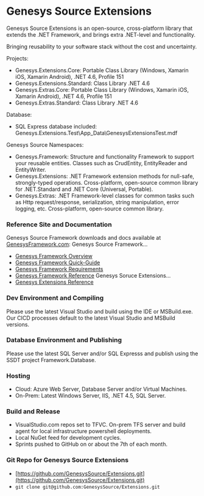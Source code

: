 # Genesys Source Extensions
Genesys Source Extensions is an open-source, cross-platform library that extends the .NET Framework, and brings extra .NET-level and functionality. 

Bringing reusability to your software stack without the cost and uncertainty.

Projects:
* Genesys.Extensions.Core: Portable Class Library (Windows, Xamarin iOS, Xamarin Android), .NET 4.6, Profile 151
* Genesys.Extensions.Standard: Class Library .NET 4.6
* Genesys.Extras.Core: Portable Class Library (Windows, Xamarin iOS, Xamarin Android), .NET 4.6, Profile 151
* Genesys.Extras.Standard: Class Library .NET 4.6

Database:
* SQL Express database included: Genesys.Extensions.Test\App_Data\GenesysExtensionsTest.mdf
 
Genesys Source Namespaces:
* Genesys.Framework: Structure and functionality Framework to support your reusable entities. Classes such as CrudEntity, EntityReader and EntityWriter.
* Genesys.Extensions: .NET Framework extension methods for null-safe, strongly-typed operations. Cross-platform, open-source common library for .NET.Standard and .NET Core (Universal, Portable).
* Genesys.Extras: .NET Framework-level classes for common tasks such as Http request/response, serialization, string manipulation, error logging, etc. Cross-platform, open-source common library.

### Reference Site and Documentation
Genesys Source Framework downloads and docs available at [GenesysFramework.com](http://www.GenesysFramework.com):
Genesys Source Framework...
* [Genesys Framework Overview](http://www.getframework.com/)
* [Genesys Framework Quick-Guide](http://docs.genesyssource.com/library/Genesys-Framework/Genesys-Framework-Quick-Guide.pdf)
* [Genesys Framework Requirements](http://docs.genesyssource.com/library/Genesys-Framework/Genesys-Framework-Requirements.pdf)
* [Genesys Framework Reference](http://docs.genesyssource.com/reference/Genesys-Framework)
Genesys Soruce Extensions...
* [Genesys Extensions Reference ](http://docs.genesyssource.com/reference/Genesys-Extensions)

### Dev Environment and Compiling
Please use the latest Visual Studio and build using the IDE or MSBuild.exe. Our CICD processes default to the latest Visual Studio and MSBuild versions.

### Database Environment and Publishing
Please use the latest SQL Server and/or SQL Expresss and publish using the SSDT project Framework.Database.

### Hosting
- Cloud: Azure Web Server, Database Server and/or Virtual Machines.
- On-Prem: Latest Windows Server, IIS, .NET 4.5, SQL Server.

### Build and Release
- VisualStudio.com repos set to TFVC. On-prem TFS server and build agent for local infrastructure powershell deployments.
- Local NuGet feed for development cycles.
- Sprints pushed to GitHub on or about the 7th of each month.

### Git Repo for Genesys Source Extensions
- [https://github.com/GenesysSource/Extensions.git](https://github.com/GenesysSource/Extensions.git)
- `git clone git@github.com:GenesysSource/Extensions.git`
